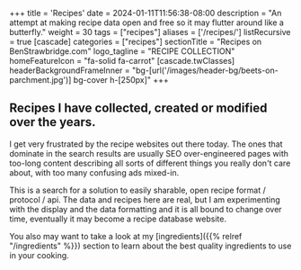 +++
title = 'Recipes'
date = 2024-01-11T11:56:38-08:00
description = "An attempt at making recipe data open and free so it may flutter around like a butterfly."
weight = 30
tags = ["recipes"]
aliases = ['/recipes/']
listRecursive = true
[cascade]
  categories = ["recipes"]
  sectionTitle = "Recipes on BenStrawbridge.com"
  logo_tagline = "RECIPE COLLECTION"
  homeFeatureIcon = "fa-solid fa-carrot"
  [cascade.twClasses]
    headerBackgroundFrameInner = "bg-[url('/images/header-bg/beets-on-parchment.jpg')] bg-cover h-[250px]"
+++

## Recipes I have collected, created or modified over the years. 

I get very frustrated by the recipe websites out there today. The ones that dominate in the search results are usually SEO over-engineered pages with too-long content describing all sorts of different things you really don't care about, with too many confusing ads mixed-in.

<!--more-->

This is a search for a solution to easily sharable, open recipe format / protocol / api. The data and recipes here are real, but I am experimenting with the display and the data formatting and it is all bound to change over time, eventually it may become a recipe database website.

You also may want to take a look at my [ingredients]({{% relref "/ingredients" %}}) section to learn about the best quality ingredients to use in your cooking.

